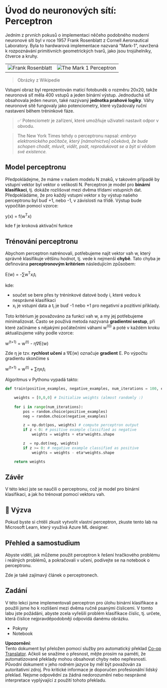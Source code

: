 <!--
CO_OP_TRANSLATOR_METADATA:
{
  "original_hash": "59021c5f419d3feda19075910a74280a",
  "translation_date": "2025-05-20T06:42:56+00:00",
  "source_file": "15-rag-and-vector-databases/data/perceptron.md",
  "language_code": "cs"
}
-->
# Úvod do neuronových sítí: Perceptron

Jedním z prvních pokusů o implementaci něčeho podobného moderní neuronové síti byl v roce 1957 Frank Rosenblatt z Cornell Aeronautical Laboratory. Byla to hardwarová implementace nazvaná "Mark-1", navržená k rozpoznávání primitivních geometrických tvarů, jako jsou trojúhelníky, čtverce a kruhy.

|      |      |
|--------------|-----------|
|<img src='images/Rosenblatt-wikipedia.jpg' alt='Frank Rosenblatt'/> | <img src='images/Mark_I_perceptron_wikipedia.jpg' alt='The Mark 1 Perceptron' />|

> Obrázky z Wikipedie

Vstupní obraz byl reprezentován maticí fotobuněk o rozměru 20x20, takže neuronová síť měla 400 vstupů a jeden binární výstup. Jednoduchá síť obsahovala jeden neuron, také nazývaný **jednotka prahové logiky**. Váhy neuronové sítě fungovaly jako potenciometry, které vyžadovaly ruční nastavení během tréninkové fáze.

> ✅ Potenciometr je zařízení, které umožňuje uživateli nastavit odpor v obvodu.

> The New York Times tehdy o perceptronu napsal: *embryo elektronického počítače, který [námořnictvo] očekává, že bude schopen chodit, mluvit, vidět, psát, reprodukovat se a být si vědom své existence.*

## Model perceptronu

Předpokládejme, že máme v našem modelu N znaků, v takovém případě by vstupní vektor byl vektor o velikosti N. Perceptron je model pro **binární klasifikaci**, tj. dokáže rozlišovat mezi dvěma třídami vstupních dat. Předpokládáme, že pro každý vstupní vektor x by výstup našeho perceptronu byl buď +1, nebo -1, v závislosti na třídě. Výstup bude vypočítán pomocí vzorce:

y(x) = f(w<sup>T</sup>x)

kde f je kroková aktivační funkce

## Trénování perceptronu

Abychom perceptron natrénovali, potřebujeme najít vektor vah w, který správně klasifikuje většinu hodnot, tj. vede k nejmenší **chybě**. Tato chyba je definována **perceptronovým kritériem** následujícím způsobem:

E(w) = -∑w<sup>T</sup>x<sub>i</sub>t<sub>i</sub>

kde:

* součet se bere přes ty tréninkové datové body i, které vedou k nesprávné klasifikaci
* x<sub>i</sub> je vstupní data a t<sub>i</sub> je buď -1 nebo +1 pro negativní a pozitivní příklady.

Toto kritérium je považováno za funkci vah w, a my jej potřebujeme minimalizovat. Často se používá metoda nazývaná **gradientní sestup**, při které začínáme s nějakými počátečními váhami w<sup>(0)</sup> a poté v každém kroku aktualizujeme váhy podle vzorce:

w<sup>(t+1)</sup> = w<sup>(t)</sup> - η∇E(w)

Zde η je tzv. **rychlost učení** a ∇E(w) označuje **gradient** E. Po výpočtu gradientu skončíme s

w<sup>(t+1)</sup> = w<sup>(t)</sup> + ∑ηx<sub>i</sub>t<sub>i</sub>

Algoritmus v Pythonu vypadá takto:

```python
def train(positive_examples, negative_examples, num_iterations = 100, eta = 1):

    weights = [0,0,0] # Initialize weights (almost randomly :)
        
    for i in range(num_iterations):
        pos = random.choice(positive_examples)
        neg = random.choice(negative_examples)

        z = np.dot(pos, weights) # compute perceptron output
        if z < 0: # positive example classified as negative
            weights = weights + eta*weights.shape

        z  = np.dot(neg, weights)
        if z >= 0: # negative example classified as positive
            weights = weights - eta*weights.shape

    return weights
```

## Závěr

V této lekci jste se naučili o perceptronu, což je model pro binární klasifikaci, a jak ho trénovat pomocí vektoru vah.

## 🚀 Výzva

Pokud byste si chtěli zkusit vytvořit vlastní perceptron, zkuste tento lab na Microsoft Learn, který využívá Azure ML designer.

## Přehled a samostudium

Abyste viděli, jak můžeme použít perceptron k řešení hračkového problému i reálných problémů, a pokračovali v učení, podívejte se na notebook o perceptronu.

Zde je také zajímavý článek o perceptronech.

## Zadání

V této lekci jsme implementovali perceptron pro úlohu binární klasifikace a použili jsme ho k rozlišení mezi dvěma ručně psanými číslicemi. V tomto labu jste požádáni, abyste zcela vyřešili problém klasifikace číslic, tj. určete, která číslice nejpravděpodobněji odpovídá danému obrázku.

* Pokyny
* Notebook

**Upozornění**:  
Tento dokument byl přeložen pomocí služby pro automatický překlad [Co-op Translator](https://github.com/Azure/co-op-translator). Ačkoli se snažíme o přesnost, mějte prosím na paměti, že automatizované překlady mohou obsahovat chyby nebo nepřesnosti. Původní dokument v jeho rodném jazyce by měl být považován za autoritativní zdroj. Pro kritické informace je doporučen profesionální lidský překlad. Nejsme odpovědní za žádná nedorozumění nebo nesprávné interpretace vyplývající z použití tohoto překladu.